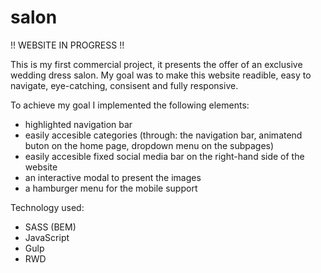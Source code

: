 # salon

!! WEBSITE IN PROGRESS !!

This is my first commercial project, it presents the offer of an exclusive wedding dress salon. My goal was to make this website readible, easy to navigate, eye-catching, consisent and fully responsive.

To achieve my goal I implemented the following elements:
- highlighted navigation bar
- easily accesible categories (through: the navigation bar, animatend buton on the home page, dropdown menu on the subpages)
- easily accesible fixed social media bar on the right-hand side of the website
- an interactive modal to present the images
- a hamburger menu for the mobile support

Technology used:
- SASS (BEM)
- JavaScript
- Gulp
- RWD
